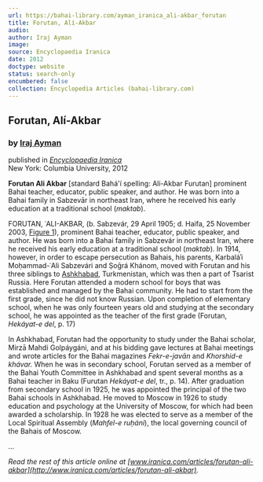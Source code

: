 ```yaml
---
url: https://bahai-library.com/ayman_iranica_ali-akbar_forutan
title: Forutan, Alí-Akbar
audio: 
author: Iraj Ayman
image: 
source: Encyclopaedia Iranica
date: 2012
doctype: website
status: search-only
encumbered: false
collection: Encyclopedia Articles (bahai-library.com)
---
```



## Forutan, Alí-Akbar

### by [Iraj Ayman](https://bahai-library.com/author/Iraj+Ayman)

published in [_Encyclopaedia Iranica_](https://bahai-library.com/series/Encyclopaedia%20Iranica)  
New York: Columbia University, 2012


**Forutan Ali Akbar** \[standard Bahá'í spelling: Ali-Akbar Furutan\] prominent Bahai teacher, educator, public speaker, and author. He was born into a Bahai family in Sabzevār in northeast Iran, where he received his early education at a traditional school (_maktab_).

FORUTAN, ʿALI-AKBAR, (b. Sabzevár, 29 April 1905; d. Haifa, 25 November 2003, [Figure 1](http://www.iranicaonline.org/uploads/files/Forutan_image.jpg "Figure 1. Photograph of ʿAli-Akbar Forutan.")), prominent Bahai teacher, educator, public speaker, and author. He was born into a Bahai family in Sabzevár in northeast Iran, where he received his early education at a traditional school (_maktab_). In 1914, however, in order to escape persecution as Bahais, his parents, Karbaláʾi Moḥammad-ʿAli Sabzevári and Ṣoḡrá Khánom, moved with Forutan and his three siblings to [Ashkhabad](http://www.iranicaonline.org/articles/ashkhabad), Turkmenistan, which was then a part of Tsarist Russia. Here Forutan attended a modern school for boys that was established and managed by the Bahai community. He had to start from the first grade, since he did not know Russian. Upon completion of elementary school, when he was only fourteen years old and studying at the secondary school, he was appointed as the teacher of the first grade (Forutan, _Hekáyat-e del_, p. 17)

In Ashkhabad, Forutan had the opportunity to study under the Bahai scholar, Mirzā Mahdi Golpáygáni, and at his bidding gave lectures at Bahai meetings and wrote articles for the Bahai magazines _Fekr-e-javān_ and _Khorshid-e khávar._ When he was in secondary school, Forutan served as a member of the Bahai Youth Committee in Ashkhabad and spent several months as a Bahai teacher in Baku (Furutan _Hekáyat-e del_, tr., p. 14). After graduation from secondary school in 1925, he was appointed the principal of the two Bahai schools in Ashkhabad. He moved to Moscow in 1926 to study education and psychology at the University of Moscow, for which had been awarded a scholarship. In 1928 he was elected to serve as a member of the Local Spiritual Assembly (_Mahfel-e ruḥáni_), the local governing council of the Bahais of Moscow.

...

_Read the rest of this article online at [www.iranica.com/articles/forutan-ali-akbar](http://www.iranica.com/articles/forutan-ali-akbar)._